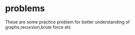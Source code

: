 # problems
These are some practice problem for better understanding of graphs,recursion,brute force etc
